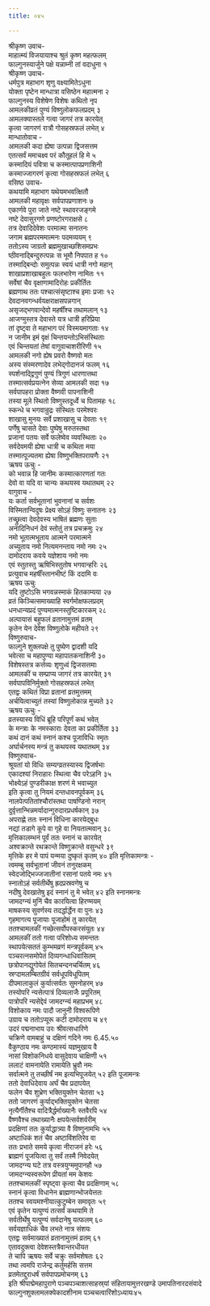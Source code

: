 ```yaml
---
title: ०४५

---
```

श्रीकृष्ण उवाच-  
माहात्म्यं विजयायाश्च श्रुतं कृष्ण महत्फलम्  
फाल्गुनस्यार्जुने पक्षे यन्नाम्नी तां वदाधुना १  
श्रीकृष्ण उवाच-  
धर्मपुत्र महाभाग शृणु वक्ष्यामितेऽधुना  
योक्ता पृष्टेन मान्धात्रा वसिष्ठेन महात्मना २  
फाल्गुनस्य विशेषेण विशेषः कथितो नृप  
आमलकीव्रतं पुण्यं विष्णुलोकफलप्रदम् ३  
आमलक्यास्तले गत्वा जागरं तत्र कारयेत्  
कृत्वा जागरणं रात्रौ गोसहस्रफलं लभेत् ४  
मान्धातोवाच -  
आमलकी कदा ह्येषा उत्पन्ना द्विजसत्तम  
एतत्सर्वं ममाचक्ष्व परं कौतूहलं हि मे ५  
कस्मादियं पवित्रा च कस्मात्पापप्रणाशिनी  
कस्माज्जागरणं कृत्वा गोसहस्रफलं लभेत् ६  
वसिष्ठ उवाच-  
कथयामि महाभाग यथेयमभवत्क्षितौ  
आमलकी महावृक्षः सर्वपापप्रणाशनः ७  
एकार्णवे पुरा जाते नष्टे स्थावरजङ्गमे  
नष्टे देवासुरगणे प्रणष्टोरगराक्षसे ८  
तत्र देवादिदेवेशः परमात्मा सनातनः  
जगाम ब्रह्मपरममात्मनः पदमव्ययम् ९  
ततोऽस्य जाग्रतो ब्रह्ममुखाच्छशिसमप्रभः  
ष्ठीवनाद्बिन्दुरुत्पन्नः स भूमौ निपपात ह १०  
तस्माद्बिन्दोः समुत्पन्नः स्वयं धात्री नगो महान्  
शाखाप्रशाखाबहुलः फलभारेण नामितः ११  
सर्वेषां चैव वृक्षाणामादिरोहः प्रकीर्तितः  
ब्रह्मणाथ ततः पश्चात्संसृष्टाश्च इमाः प्रजाः १२  
देवदानवगन्धर्वयक्षराक्षसपन्नगान्  
असृजद्भगवान्देवो महर्षींश्च तथामलान् १३  
आजग्मुस्तत्र देवास्ते यत्र धात्री हरिप्रिया  
तां दृष्ट्वा ते महाभाग परं विस्मयमागताः १४  
न जानीम इमं वृक्षं चिन्तयन्तोऽभिसंस्थिताः  
एवं चिन्तयतां तेषां वागुवाचाशरीरिणी १५  
आमलकी नगो ह्येष प्रवरो वैष्णवो मतः  
अस्य संस्मरणादेव लभेद्गोदानजं फलम् १६  
स्पर्शनाद्द्विगुणं पुण्यं त्रिगुणं धारणात्तथा  
तस्मात्सर्वप्रयत्नेन सेव्या आमलकी सदा १७  
सर्वपापहरा प्रोक्ता वैष्णवी पापनाशिनी  
तस्या मूले स्थितो विष्णुस्तदूर्ध्वे च पितामहः १८  
स्कन्धे च भगवान्रुद्रः संस्थितः परमेश्वरः  
शाखासु मुनयः सर्वे प्रशाखासु च देवताः १९  
पर्णेषु चासते देवाः पुष्पेषु मरुतस्तथा  
प्रजानां पतयः सर्वे फलेष्वेव व्यवस्थिताः २०  
सर्वदेवमयी ह्येषा धात्री च कथिता मया  
तस्मात्पूज्यतमा ह्येषा विष्णुभक्तिपरायणैः २१  
ऋषय ऊचुः -  
को भवान्न हि जानीमः कस्मात्कारणतां गतः  
देवो वा यदि वा चान्यः कथयस्व यथातथम् २२  
वागुवाच -  
यः कर्ता सर्वभूतानां भुवनानां च सर्वशः  
विस्मितान्विदुषः प्रेक्ष्य सोऽहं विष्णुः सनातनः २३  
तच्छ्रुत्वा देवदेवस्य भाषितं ब्रह्मणः सुताः  
अनादिनिधनं देवं स्तोतुं तत्र प्रचक्रमुः २४  
नमो भूतात्मभूताय आत्मने परमात्मने  
अच्युताय नमो नित्यमनन्ताय नमो नमः २५  
दामोदराय कवये यज्ञेशाय नमो नमः  
एवं स्तुतस्तु ऋषिभिस्तुतोष भगवान्हरिः २६  
प्रत्युवाच महर्षींस्तानभीष्टं किं ददामि वः  
ऋषय ऊचुः  
यदि तुष्टोऽसि भगवन्नस्माकं हितकाम्यया २७  
व्रतं किञ्चित्समाख्याहि स्वर्गमोक्षफलप्रदम्  
धनधान्यप्रदं पुण्यमात्मनस्तुष्टिकारकम् २८  
अल्पायासं बहुफलं व्रतानामुत्तमं व्रतम्  
कृतेन येन देवेश विष्णुलोके महीयते २९  
विष्णुरुवाच-  
फाल्गुने शुक्लपक्षे तु पुष्येण द्वादशी यदि  
भवेत्सा च महापुण्या महापातकनाशिनी ३०  
विशेषस्तत्र कर्त्तव्यः शृणुध्वं द्विजसत्तमाः  
आमलकीं च सम्प्राप्य जागरं तत्र कारयेत् ३१  
सर्वपापविनिर्मुक्तो गोसहस्रफलं लभेत्  
एतद्वः कथितं विप्रा व्रतानां व्रतमुत्तमम्  
अर्चयित्वाच्युतं तस्यां विष्णुलोकान्न मुच्यते ३२  
ऋषय ऊचुः -  
व्रतस्यास्य विधिं ब्रूहि परिपूर्णं कथं भवेत्  
के मन्त्राः के नमस्काराः देवता का प्रकीर्तिता ३३  
कथं दानं कथं स्नानं कश्च पूजाविधिः स्मृतः  
अर्घार्चनस्य मन्त्रं तु कथयस्व यथातथम् ३४  
विष्णुरुवाच-  
श्रूयतां यो विधिः सम्यग्व्रतस्यास्य द्विजर्षभाः  
एकादश्यां निराहारः स्थित्वा चैव परेऽहनि ३५  
भोक्ष्येऽहं पुण्डरीकाक्ष शरणं मे भवाच्युत  
इति कृत्वा तु नियमं दन्तधावनपूर्वकम् ३६  
नालपेत्पतितांश्चौरांस्तथा पाषण्डिनो नरान्  
दुर्वृत्तान्भिन्नमर्यादान्गुरुदारप्रधर्षकान् ३७  
अपराह्णे ततः स्नानं विधिना कारयेद्बुधः  
नद्यां तडागे कूपे वा गृहे वा नियतात्मवान् ३८  
मृत्तिकालम्भनं पूर्वं ततः स्नानं च कारयेत्  
अश्वक्रान्ते रथक्रान्ते विष्णुक्रान्ते वसुन्धरे ३९  
मृत्तिके हर मे पापं यन्मया दुष्कृतं कृतम् ४० इति मृत्तिकामन्त्रः -  
त्वमम्बु सर्वभूतानां जीवनं तनुरक्षकम्  
स्वेदजोद्भिज्जजातीनां रसानां पतये नमः ४१  
स्नातोऽहं सर्वतीर्थेषु ह्रदप्रस्रवणेषु च  
नदीषु देवखातेषु इदं स्नानं तु मे भवेत् ४२ इति स्नानमन्त्रः  
जामदग्न्यं मुनिं चैव कारयित्वा हिरण्मयम्  
माषकस्य सुवर्णस्य तदर्द्धार्द्धेन वा पुनः ४३  
गृहमागत्य पूजायाः पूजाहोमं तु कारयेत्  
ततश्चामलकीं गच्छेत्सर्वोपस्करसंयुतः ४४  
आमलकीं ततो गत्वा परिशोध्य समन्ततः  
स्थापयेत्सततं कुम्भमव्रणं मन्त्रपूर्वकम् ४५  
पञ्चरत्नसमोपेतं दिव्यगन्धाधिवासितम्  
छत्रोपानद्युगोपेतं सितचन्दनचर्चितम् ४६  
स्रग्दामलम्बितग्रीवं सर्वधूपविधूपितम्  
दीपमालाकुलं कुर्यात्सर्वतः सुमनोहरम् ४७  
तस्योपरि न्यसेत्पात्रं दिव्यलाजैः प्रपूरितम्  
पात्रोपरि न्यसेद्देवं जामदग्न्यं महाप्रभम् ४८  
विशोकाय नमः पादौ जानुनी विश्वरूपिणे  
उग्राय च ततोऽप्यूरू कटी दामोदराय च ४९  
उदरं पद्मनाभाय उरः श्रीवत्सधारिणे  
चक्रिणे वामबाहुं च दक्षिणं गदिने नमः 6.45.५०  
वैकुण्ठाय नमः कण्ठमास्यं यज्ञमुखाय वै  
नासां विशोकनिधये वासुदेवाय चाक्षिणी ५१  
ललाटं वामनायेति रामायेति भ्रुवौ नमः  
सर्वात्मने तु तच्छीर्षं नम इत्यभिपूजयेत् ५२ इति पूजामन्त्रः  
ततो देवाधिदेवाय अर्घं चैव प्रदापयेत्  
फलेन चैव शुभ्रेण भक्तियुक्तेन चेतसा ५३  
ततो जागरणं कुर्याद्भक्तियुक्तेन चेतसा  
नृत्यैर्गीतैश्च वादित्रैर्द्धर्माख्यानैः स्तवैरपि ५४  
वैष्णवैश्च तथाख्यानैः क्षपयेत्सर्वशर्वरीम्  
प्रदक्षिणां ततः कुर्याद्धात्र्या वै विष्णुनामभिः ५५  
अष्टाधिकं शतं चैव अष्टाविंशतिरेव वा  
ततः प्रभाते समये कृत्वा नीराजनं हरेः ५६  
ब्राह्मणं पूजयित्वा तु सर्वं तस्मै निवेदयेत्  
जामदग्न्य घटे तत्र वस्त्रयुग्ममुपानहौ ५७  
जामदग्न्यस्वरूपेण प्रीयतां मम केशवः  
ततश्चामलकीं स्पृष्ट्वा कृत्वा चैव प्रदक्षिणाम् ५८  
स्नानं कृत्वा विधानेन ब्राह्मणान्भोजयेत्ततः  
ततश्च स्वयमश्नीयात्कुटुम्बेन समावृतः ५९  
एवं कृतेन यत्पुण्यं तत्सर्वं कथयामि ते  
सर्वतीर्थेषु यत्पुण्यं सर्वदानेषु यत्फलम् ६०  
सर्वयज्ञाधिकं चैव लभते नात्र संशयः  
एतद्वः सर्वमाख्यातं व्रतानामुत्तमं व्रतम् ६१  
एतावदुक्त्वा देवेशस्तत्रैवान्तरधीयत  
ते चापि ऋषयः सर्वे चक्रुः सर्वमशेषतः ६२  
तथा त्वमपि राजेन्द्र कर्तुमर्हसि सत्तम  
व्रतमेतद्दुराधर्षं सर्वपापप्रमोचनम् ६३  
इति श्रीपाद्मेमहापुराणे पञ्चपञ्चाशत्साहस्र्यां संहितायामुत्तरखण्डे उमापतिनारदसंवादे फाल्गुनशुक्लामलक्येकादशीनाम पञ्चचत्वारिंशोऽध्यायः४५